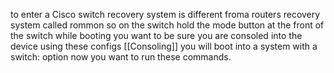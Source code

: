 to enter a Cisco switch recovery system is different froma  routers recovery system called rommon so on the switch hold the mode button at the front of the switch while booting you want to be sure you are consoled into the device using these configs [[Consoling]] you will boot into a system with a switch: option now you want to run these commands. 